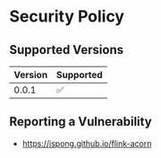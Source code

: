 # Security Policy

## Supported Versions

| Version | Supported          |
|---------|--------------------|
| 0.0.1   | :white_check_mark: |

## Reporting a Vulnerability

- https://ispong.github.io/flink-acorn
